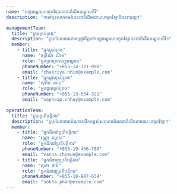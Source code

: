 ```yaml
---
name: "មជ្ឈមណ្ឌលបច្ចេកវិទ្យាជនជាតិដើមមណ្ឌលគីរី"
description: "ការគាំទ្រសហគមន៍ជនជាតិដើមដោយបច្ចេកវិទ្យានិងនវានុវត្ត។"

managementTeam:
  title: "ក្រុមគ្រប់គ្រង"
  description: "ក្រុមដែលមានការប្តេជ្ញាចិត្តនៅមជ្ឈមណ្ឌលបច្ចេកវិទ្យាជនជាតិដើមមណ្ឌលគីរី។"
  member:
    - title: "អ្នកគ្រប់គ្រង"
      name: "ចក្រីយ៉ា ណិម"
      role: "អ្នកគ្រប់គ្រងមជ្ឈមណ្ឌល"
      phoneNumber: "+855-14-321-098"
      email: "chakriya.nhim@example.com"
    - title: "អ្នកជួយគ្រប់គ្រង"
      name: "សុភីប ឆាយ"
      role: "អ្នកជួយគ្រប់គ្រង"
      phoneNumber: "+855-13-654-321"
      email: "sopheap.chhay@example.com"

operationTeam:
  title: "ក្រុមប្រតិបត្តិការ"
  description: "ក្រុមដែលមានបំណងលើកកម្ពស់សហគមន៍ជនជាតិដើមតាមរយៈបច្ចេកវិទ្យា។"
  member:
    - title: "អ្នកដឹកនាំប្រតិបត្តិការ"
      name: "វណ្ណា ឈូអ៊ន"
      role: "អ្នកដឹកនាំប្រតិបត្តិការ"
      phoneNumber: "+855-19-456-789"
      email: "vanna.choeun@example.com"
    - title: "អ្នកជំនាញប្រតិបត្តិការ"
      name: "សុខា ផាន់"
      role: "អ្នកជំនាញប្រតិបត្តិការ"
      phoneNumber: "+855-18-987-654"
      email: "sokha.phan@example.com"
---
```

